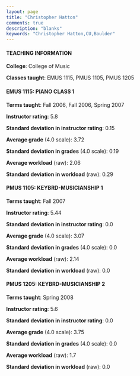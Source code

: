 ```yaml
---
layout: page
title: "Christopher Hatton" 
comments: true
description: "blanks"
keywords: "Christopher Hatton,CU,Boulder"
---
```

<head>
<script src="https://ajax.googleapis.com/ajax/libs/jquery/2.1.3/jquery.min.js"></script>
<script src="https://dl.dropboxusercontent.com/s/pc42nxpaw1ea4o9/highcharts.js?dl=0"></script>
<!-- <script src="../assets/js/highcharts.js"></script> -->
<style type="text/css">@font-face {
	font-family: "Bebas Neue";
	src: url(https://www.filehosting.org/file/details/544349/BebasNeue Regular.otf) format("opentype");
	}
	h1.Bebas { 
		font-family: "Bebas Neue", Verdana, Tahoma;
	}
</style>
</head>
	   
#### TEACHING INFORMATION

**College**: College of Music

**Classes taught**: EMUS 1115, PMUS 1105, PMUS 1205

#### EMUS 1115: PIANO CLASS 1

**Terms taught**: Fall 2006, Fall 2006, Spring 2007

**Instructor rating**: 5.8

**Standard deviation in instructor rating**: 0.15

**Average grade** (4.0 scale): 3.72

**Standard deviation in grades** (4.0 scale): 0.19

**Average workload** (raw): 2.06

**Standard deviation in workload** (raw): 0.29

#### PMUS 1105: KEYBRD-MUSICIANSHIP 1

**Terms taught**: Fall 2007

**Instructor rating**: 5.44

**Standard deviation in instructor rating**: 0.0

**Average grade** (4.0 scale): 3.07

**Standard deviation in grades** (4.0 scale): 0.0

**Average workload** (raw): 2.14

**Standard deviation in workload** (raw): 0.0

#### PMUS 1205: KEYBRD-MUSICIANSHIP 2

**Terms taught**: Spring 2008

**Instructor rating**: 5.6

**Standard deviation in instructor rating**: 0.0

**Average grade** (4.0 scale): 3.75

**Standard deviation in grades** (4.0 scale): 0.0

**Average workload** (raw): 1.7

**Standard deviation in workload** (raw): 0.0

